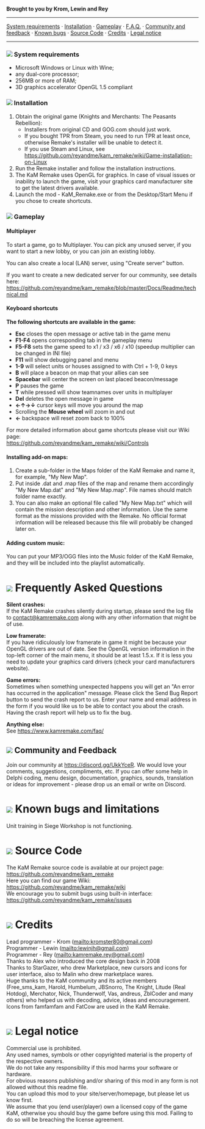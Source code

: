 **Brought to you by Krom, Lewin and Rey**

---

[System requirements](#system-requirements) · [Installation](#installation) · [Gameplay](#gameplay) · [F.A.Q.](#frequently-asked-questions) · [Community and feedback](#community-and-feedback) · [Known bugs](#known-bugs-and-limitations) · [Source Code](#source-code) · [Credits](#credits) · [Legal notice](#legal-notice)

---

### ![](Readme/GUI_0310.gif) System requirements

- Microsoft Windows or Linux with Wine;
- any dual-core processor;
- 256MB or more of RAM;
- 3D graphics accelerator OpenGL 1.5 compliant

### ![](Readme/GUI_0303.gif) Installation

1. Obtain the original game (Knights and Merchants: The Peasants Rebellion):
	- Installers from original CD and GOG.com should just work.
	- If you bought TPR from Steam, you need to run TPR at least once, otherwise Remake's installer will be unable to detect it.
	- If you use Steam and Linux, see <https://github.com/reyandme/kam_remake/wiki/Game-installation-on-Linux>
1. Run the Remake installer and follow the installation instructions.
1. The KaM Remake uses OpenGL for graphics. In case of visual issues or inability to launch the game, visit your graphics card manufacturer site to get the latest drivers available.
1. Launch the mod - KaM_Remake.exe or from the Desktop/Start Menu if you chose to create shortcuts.

### ![](Readme/GUI_0312.gif) Gameplay

#### Multiplayer
To start a game, go to Multiplayer. You can pick any unused server, if you want to start a new lobby, or you can join an existing lobby.

You can also create a local (LAN) server, using "Create server" button.

If you want to create a new dedicated server for our community, see details here: <https://github.com/reyandme/kam_remake/blob/master/Docs/Readme/technical.md>

#### Keyboard shortcuts
**The following shortcuts are available in the game:**

- **Esc** closes the open message or active tab in the game menu
- **F1-F4** opens corresponding tab in the gameplay menu
- **F5-F8** sets the game speed to x1 / x3 / x6 / x10 (speedup multiplier can be changed in INI file)
- **F11** will show debugging panel and menu
- **1-9** will select units or houses assigned to with Ctrl + 1-9, 0 keys
- **B** will place a beacon on map that your allies can see
- **Spacebar** will center the screen on last placed beacon/message
- **P** pauses the game
- **T** while pressed will show teamnames over units in multiplayer
- **Del** deletes the open message in game
- **←↑→↓** cursor keys will move you around the map
- Scrolling the **Mouse wheel** will zoom in and out
- **←** backspace will reset zoom back to 100%

For more detailed information about game shortcuts please visit our Wiki page:  
<https://github.com/reyandme/kam_remake/wiki/Controls>

#### Installing add-on maps:
1. Create a sub-folder in the Maps folder of the KaM Remake and name it, for example, "My New Map".
2. Put inside .dat and .map files of the map and rename them accordingly "My New Map.dat" and "My New Map.map". File names should match folder name exactly.
3. You can also make an optional file called "My New Map.txt" which will contain the mission description and other information. Use the same format as the missions provided with the Remake. No official format information will be released because this file will probably be changed later on. 

#### Adding custom music:
You can put your MP3/OGG files into the Music folder of the KaM Remake, and they will be included into the playlist automatically.

# ![](Readme/GUI_0311.gif) Frequently Asked Questions
**Silent crashes:**  
If the KaM Remake crashes silently during startup, please send the log file to contact@kamremake.com along with any other information that might be of use.

**Low framerate:**  
If you have ridiculously low framerate in game it might be because your OpenGL drivers are out of date. See the OpenGL version information in the top-left corner of the main menu, it should be at least 1.5.x. If it is less you need to update your graphics card drivers (check your card manufacturers website).

**Game errors:**  
Sometimes when something unexpected happens you will get an "An error has occurred in the application" message. Please click the Send Bug Report button to send the crash report to us. Enter your name and email address in the form if you would like us to be able to contact you about the crash. Having the crash report will help us to fix the bug.

**Anything else:**  
See <https://www.kamremake.com/faq/>

## ![](Readme/GUI_0323.gif) Community and Feedback

Join our community at <https://discord.gg/UkkYceR>. We would love your comments, suggestions, compliments, etc.
If you can offer some help in Delphi coding, menu design, documentation, graphics, sounds, translation or ideas for improvement - please drop us an email or write on Discord. 

# ![](Readme/GUI_0304.gif) Known bugs and limitations

Unit training in Siege Workshop is not functioning.

# ![](Readme/GUI_0308.gif) Source Code

The KaM Remake source code is available at our project page:  
<https://github.com/reyandme/kam_remake>  
Here you can find our game Wiki:  
<https://github.com/reyandme/kam_remake/wiki>  
We encourage you to submit bugs using built-in interface:  
<https://github.com/reyandme/kam_remake/issues>  

# ![](Readme/GUI_0314.gif) Credits

Lead programmer - Krom (<mailto:kromster80@gmail.com>)  
Programmer - Lewin (<mailto:lewinjh@gmail.com>)  
Programmer - Rey (<mailto:kamremake.rey@gmail.com>)  
Thanks to Alex who introduced the core design back in 2008  
Thanks to StarGazer, who drew Marketplace, new cursors and icons for user interface, also to Malin who drew marketplace wares.  
Huge thanks to the KaM community and its active members (Free_sms_kam, Harold, Humbelum, JBSnorro, The Knight, Litude (Real Hotdog), Merchator, Nick, Thunderwolf, Vas, andreus, ZblCoder and many others) who helped us with decoding, advice, ideas and encouragement.  
Icons from famfamfam and FatCow are used in the KaM Remake.  

# ![](Readme/GUI_0322.gif) Legal notice

Commercial use is prohibited.  
Any used names, symbols or other copyrighted material is the property of the respective owners.  
We do not take any responsibility if this mod harms your software or hardware.  
For obvious reasons publishing and/or sharing of this mod in any form is not allowed without this readme file.  
You can upload this mod to your site/server/homepage, but please let us know first.  
We assume that you (end user/player) own a licensed copy of the game KaM, otherwise you should buy the game before using this mod. Failing to do so will be breaching the license agreement.  